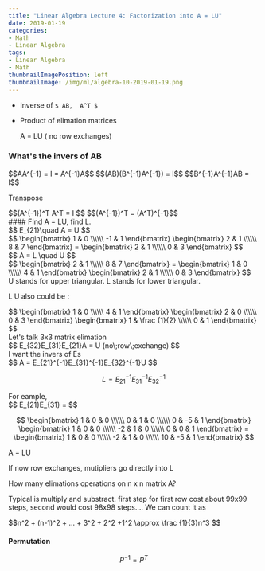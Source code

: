 ```yaml
---
title: "Linear Algebra Lecture 4: Factorization into A = LU"
date: 2019-01-19
categories:
- Math
- Linear Algebra
tags:
- Linear Algebra
- Math
thumbnailImagePosition: left
thumbnailImage: /img/ml/algebra-10-2019-01-19.png
---
```




- Inverse of  `$ AB,  A^T $`

- Product of elimation matrices

  A = LU ( no row exchanges)
<!--more-->

### What's the invers of AB
<div>
$$AA^{-1} = I = A^{-1}A$$
$$(AB)(B^{-1}A^{-1}) = I$$
$$B^{-1}A^{-1}AB = I$$
</div>

Transpose
<div>
$$(A^{-1})^T A^T = I $$
$$(A^{-1})^T = (A^T)^{-1}$$
</div>
#### FInd A = LU, find L.
<div>
$$
E_{21}\quad A  = U
$$
</div>
<div>
$$
    \begin{bmatrix}
     1 & 0   \\\\\\
     -1 & 1
    \end{bmatrix}
	\begin{bmatrix}
    2 & 1   \\\\\\
    8 & 7 
    \end{bmatrix}
    =
    \begin{bmatrix}
    2 & 1  \\\\\\
    0 & 3 
    \end{bmatrix}
$$
</div>
<div>
$$
 A  = L \quad U
$$
</div>
<div>
$$
	\begin{bmatrix}
    2 & 1   \\\\\\
    8 & 7 
    \end{bmatrix}
    =
    \begin{bmatrix}
     1 & 0   \\\\\\
     4 & 1
    \end{bmatrix}
    \begin{bmatrix}
    2 & 1  \\\\\\
    0 & 3 
    \end{bmatrix}
$$
</div>
U stands for upper triangular.
L stands for lower triangular.

L U also could be :
<div>
$$
    \begin{bmatrix}
     1 & 0   \\\\\\
     4 & 1
    \end{bmatrix}
    \begin{bmatrix}
    2 & 0  \\\\\\
    0 & 3 
    \end{bmatrix}
	\begin{bmatrix}
    1 & \frac {1}{2}   \\\\\\
    0 & 1 
    \end{bmatrix}
$$
</div>
Let's talk 3x3 matrix elimation
<div>
$$
	E_{32}E_{31}E_{21}A = U (no\;row\;exchange)
$$
</div>
I want the invers of Es
<div>
$$
A = E_{21}^{-1}E_{31}^{-1}E_{32}^{-1}U
$$

$$
L = E_{21}^{-1}E_{31}^{-1}E_{32}^{-1}
$$
</div>
For eample, 
<div>
$$
E_{21}E_{31} = 
$$

$$
    \begin{bmatrix}
     1 & 0  & 0 \\\\\\
     0 & 1 & 0 \\\\\\
     0 & -5 & 1
    \end{bmatrix}
    \begin{bmatrix}
    1 & 0 & 0 \\\\\\
    -2 & 1 & 0 \\\\\\
    0 & 0 & 1
    \end{bmatrix}
    = 
    \begin{bmatrix}
    1 & 0 & 0  \\\\\\
    -2 & 1 & 0 \\\\\\
    10 & -5 & 1
    \end{bmatrix}
$$
</div>

A = LU

If now row exchanges, mutipliers go directly into L

How many elimations operations on n x n matrix A?

Typical is multiply and substract.
first step for first row cost about 99x99 steps, second would cost 98x98 steps....
We can count it as 
<div>$$n^2 + (n-1)^2 + ... + 3^2 + 2^2 +1^2 \approx \frac {1}{3}n^3 $$</div>

#### Permutation

$$P^{-1}= P^T​$$